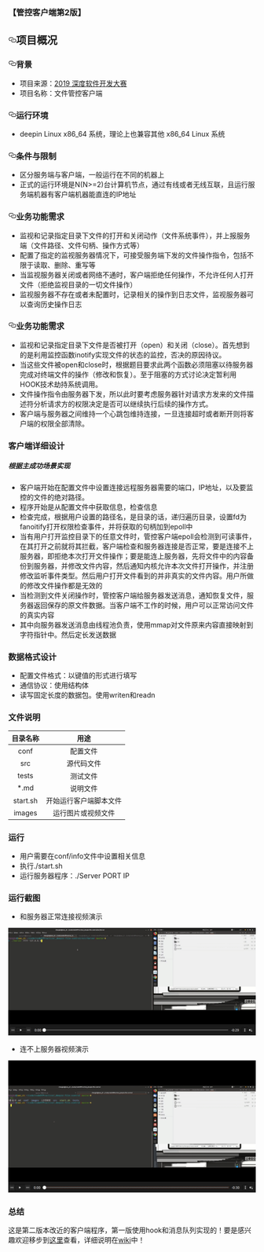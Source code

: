 

### 【管控客户端第2版】

<div class="markdown-body">
          <h2>
<a id="user-content-项目概况" class="anchor" href="#%E9%A1%B9%E7%9B%AE%E6%A6%82%E5%86%B5" aria-hidden="true"><svg class="octicon octicon-link" viewBox="0 0 16 16" version="1.1" width="16" height="16" aria-hidden="true"><path fill-rule="evenodd" d="M4 9h1v1H4c-1.5 0-3-1.69-3-3.5S2.55 3 4 3h4c1.45 0 3 1.69 3 3.5 0 1.41-.91 2.72-2 3.25V8.59c.58-.45 1-1.27 1-2.09C10 5.22 8.98 4 8 4H4c-.98 0-2 1.22-2 2.5S3 9 4 9zm9-3h-1v1h1c1 0 2 1.22 2 2.5S13.98 12 13 12H9c-.98 0-2-1.22-2-2.5 0-.83.42-1.64 1-2.09V6.25c-1.09.53-2 1.84-2 3.25C6 11.31 7.55 13 9 13h4c1.45 0 3-1.69 3-3.5S14.5 6 13 6z"></path></svg></a>项目概况</h2>
<h3>
<a id="user-content-背景" class="anchor" href="#%E8%83%8C%E6%99%AF" aria-hidden="true"><svg class="octicon octicon-link" viewBox="0 0 16 16" version="1.1" width="16" height="16" aria-hidden="true"><path fill-rule="evenodd" d="M4 9h1v1H4c-1.5 0-3-1.69-3-3.5S2.55 3 4 3h4c1.45 0 3 1.69 3 3.5 0 1.41-.91 2.72-2 3.25V8.59c.58-.45 1-1.27 1-2.09C10 5.22 8.98 4 8 4H4c-.98 0-2 1.22-2 2.5S3 9 4 9zm9-3h-1v1h1c1 0 2 1.22 2 2.5S13.98 12 13 12H9c-.98 0-2-1.22-2-2.5 0-.83.42-1.64 1-2.09V6.25c-1.09.53-2 1.84-2 3.25C6 11.31 7.55 13 9 13h4c1.45 0 3-1.69 3-3.5S14.5 6 13 6z"></path></svg></a>背景</h3>
<ul>
<li>项目来源：<a href="https://www.deepin.org/devcon-2019/topic" rel="nofollow">2019 深度软件开发大赛</a>
</li>
<li>项目名称：文件管控客户端</li>
</ul>
<h3>
<a id="user-content-运行环境" class="anchor" href="#%E8%BF%90%E8%A1%8C%E7%8E%AF%E5%A2%83" aria-hidden="true"><svg class="octicon octicon-link" viewBox="0 0 16 16" version="1.1" width="16" height="16" aria-hidden="true"><path fill-rule="evenodd" d="M4 9h1v1H4c-1.5 0-3-1.69-3-3.5S2.55 3 4 3h4c1.45 0 3 1.69 3 3.5 0 1.41-.91 2.72-2 3.25V8.59c.58-.45 1-1.27 1-2.09C10 5.22 8.98 4 8 4H4c-.98 0-2 1.22-2 2.5S3 9 4 9zm9-3h-1v1h1c1 0 2 1.22 2 2.5S13.98 12 13 12H9c-.98 0-2-1.22-2-2.5 0-.83.42-1.64 1-2.09V6.25c-1.09.53-2 1.84-2 3.25C6 11.31 7.55 13 9 13h4c1.45 0 3-1.69 3-3.5S14.5 6 13 6z"></path></svg></a>运行环境</h3>
<ul>
<li>deepin Linux x86_64 系统，理论上也兼容其他 x86_64 Linux 系统</li>
</ul>
<h3>
<a id="user-content-条件与限制" class="anchor" href="#%E6%9D%A1%E4%BB%B6%E4%B8%8E%E9%99%90%E5%88%B6" aria-hidden="true"><svg class="octicon octicon-link" viewBox="0 0 16 16" version="1.1" width="16" height="16" aria-hidden="true"><path fill-rule="evenodd" d="M4 9h1v1H4c-1.5 0-3-1.69-3-3.5S2.55 3 4 3h4c1.45 0 3 1.69 3 3.5 0 1.41-.91 2.72-2 3.25V8.59c.58-.45 1-1.27 1-2.09C10 5.22 8.98 4 8 4H4c-.98 0-2 1.22-2 2.5S3 9 4 9zm9-3h-1v1h1c1 0 2 1.22 2 2.5S13.98 12 13 12H9c-.98 0-2-1.22-2-2.5 0-.83.42-1.64 1-2.09V6.25c-1.09.53-2 1.84-2 3.25C6 11.31 7.55 13 9 13h4c1.45 0 3-1.69 3-3.5S14.5 6 13 6z"></path></svg></a>条件与限制</h3>
<ul>
<li>区分服务端与客户端，一般运行在不同的机器上</li>
<li>正式的运行环境是N(N&gt;=2)台计算机节点，通过有线或者无线互联，且运行服务端机器有客户端机器能直连的IP地址</li>
</ul>
<h3>
<a id="user-content-业务功能需求" class="anchor" href="#%E4%B8%9A%E5%8A%A1%E5%8A%9F%E8%83%BD%E9%9C%80%E6%B1%82" aria-hidden="true"><svg class="octicon octicon-link" viewBox="0 0 16 16" version="1.1" width="16" height="16" aria-hidden="true"><path fill-rule="evenodd" d="M4 9h1v1H4c-1.5 0-3-1.69-3-3.5S2.55 3 4 3h4c1.45 0 3 1.69 3 3.5 0 1.41-.91 2.72-2 3.25V8.59c.58-.45 1-1.27 1-2.09C10 5.22 8.98 4 8 4H4c-.98 0-2 1.22-2 2.5S3 9 4 9zm9-3h-1v1h1c1 0 2 1.22 2 2.5S13.98 12 13 12H9c-.98 0-2-1.22-2-2.5 0-.83.42-1.64 1-2.09V6.25c-1.09.53-2 1.84-2 3.25C6 11.31 7.55 13 9 13h4c1.45 0 3-1.69 3-3.5S14.5 6 13 6z"></path></svg></a>业务功能需求</h3>
<ul>
<li>监视和记录指定目录下文件的打开和关闭动作（文件系统事件），并上报服务端（文件路径、文件句柄、操作方式等）</li>
<li>配置了指定的监视服务器情况下，可接受服务端下发的文件操作指令，包括不限于读取、删除、重写等</li>
<li>当监视服务器关闭或者网络不通时，客户端拒绝任何操作，不允许任何人打开文件（拒绝监视目录的一切文件操作）</li>
<li>监视服务器不存在或者未配置时，记录相关的操作到日志文件，监视服务器可以查询历史操作日志</li>
</ul>
<h3>
<a id="user-content-业务功能需求补充说明" class="anchor" href="#%E4%B8%9A%E5%8A%A1%E5%8A%9F%E8%83%BD%E9%9C%80%E6%B1%82%E8%A1%A5%E5%85%85%E8%AF%B4%E6%98%8E" aria-hidden="true"><svg class="octicon octicon-link" viewBox="0 0 16 16" version="1.1" width="16" height="16" aria-hidden="true"><path fill-rule="evenodd" d="M4 9h1v1H4c-1.5 0-3-1.69-3-3.5S2.55 3 4 3h4c1.45 0 3 1.69 3 3.5 0 1.41-.91 2.72-2 3.25V8.59c.58-.45 1-1.27 1-2.09C10 5.22 8.98 4 8 4H4c-.98 0-2 1.22-2 2.5S3 9 4 9zm9-3h-1v1h1c1 0 2 1.22 2 2.5S13.98 12 13 12H9c-.98 0-2-1.22-2-2.5 0-.83.42-1.64 1-2.09V6.25c-1.09.53-2 1.84-2 3.25C6 11.31 7.55 13 9 13h4c1.45 0 3-1.69 3-3.5S14.5 6 13 6z"></path></svg></a>业务功能需求</h3>
<ul>
<li>监视和记录指定目录下文件是否被打开（open）和关闭（close）。首先想到的是利用监控函数inotify实现文件的状态的监控，否决的原因待议。</li>
<li>当这些文件被open和close时，根据题目要求此两个函数必须阻塞以待服务器完成对终端文件的操作（修改和恢复）。至于阻塞的方式讨论决定暂利用HOOK技术劫持系统调用。</li>
<li>文件操作指令由服务器下发，所以此时要考虑服务器针对请求方发来的文件描述符分析请求方的权限决定是否可以继续执行后续的操作方式。</li>
<li>客户端与服务器之间维持一个心跳包维持连接，一旦连接超时或者断开则将客户端的权限全部清除。</li>
</ul>


### 客户端详细设计

##### 根据主成功场景实现

- 客户端开始在配置文件中设置连接远程服务器需要的端口，IP地址，以及要监控的文件的绝对路径。
- 程序开始是从配置文件中获取信息，检查信息
- 检查完成，根据用户设置的路径名，是目录的话，递归遍历目录，设置fd为fanoitify打开权限检查事件，并将获取的句柄加到epoll中
- 当有用户打开监控目录下的任意文件时，管控客户端epoll会检测到可读事件，在其打开之前就将其拦截，客户端检查和服务器连接是否正常，要是连接不上服务器，即拒绝本次打开文件操作；要是能连上服务器，先将文件中的内容备份到服务器，并修改文件内容，然后通知内核允许本次文件打开操作，并注册修改监听事件类型。然后用户打开文件看到的并非真实的文件内容。用户所做的修改文件操作都是无效的
- 当检测到文件关闭操作时，管控客户端给服务器发送消息，通知恢复文件，服务器返回保存的原文件数据。当客户端不工作的时候，用户可以正常访问文件的真实内容
- 其中向服务器发送消息由线程池负责，使用mmap对文件原来内容直接映射到字符指针中。然后定长发送数据

### 数据格式设计

- 配置文件格式：以键值的形式进行填写
- 通信协议：使用结构体
- 读写固定长度的数据包。使用writen和readn

### 文件说明

| 目录名称 |          用途          |
| :------: | :--------------------: |
|   conf   |        配置文件        |
|   src    |       源代码文件       |
|  tests   |        测试文件        |
|   \*.md   |        说明文件        |
| start.sh | 开始运行客户端脚本文件 |
|  images  |   运行图片或视频文件   |


### 运行

- 用户需要在conf/info文件中设置相关信息
- 执行./start.sh
- 运行服务器程序：./Server PORT IP

### 运行截图

- 和服务器正常连接视频演示

[![image-20200119190036639](images/2.png)](https://github.com/Request2609/_deepin-file-control/blob/master/images/connected.mp4?raw=true)

- 连不上服务器视频演示

[![image-20200119190326073](images/1.png)](https://github.com/Request2609/_deepin-file-control/blob/master/images/unconnect.mp4?raw=true)



### 总结

这是第二版本改近的客户端程序，第一版使用hook和消息队列实现的！要是感兴趣欢迎移步到[这里](https://github.com/xiyou-linuxer/_deepin-file-control)查看，详细说明在[wiki](https://github.com/xiyou-linuxer/_deepin-file-control/wiki)中！
